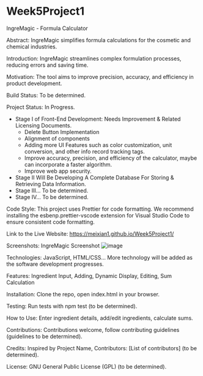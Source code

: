 # Week5Project1

IngreMagic - Formula Calculator

Abstract: IngreMagic simplifies formula calculations for the cosmetic and chemical industries.

Introduction: IngreMagic streamlines complex formulation processes, reducing errors and saving time.

Motivation: The tool aims to improve precision, accuracy, and efficiency in product development.

Build Status: To be determined. 

Project Status: In Progress. 
- Stage I of Front-End Development: Needs Improvement & Related Licensing Documents.
  -  Delete Button Implementation
  -  Alignment of components
  -  Adding more UI Features such as color customization, unit conversion, and other info record tracking tags.
  -  Improve accuracy, precision, and efficiency of the calculator, maybe can incorporate a faster algorithm.
  -  Improve web app security. 
- Stage II Will Be Developing A Complete Database For Storing & Retrieving Data Information.
- Stage III... To be determined.
- Stage IV... To be determined. 

Code Style: This project uses Prettier for code formatting. We recommend installing the esbenp.prettier-vscode extension for Visual Studio Code to ensure consistent code formatting.

Link to the Live Website: https://meixian1.github.io/Week5Project1/ 

Screenshots: IngreMagic Screenshot 
![image](https://github.com/Meixian1/Week5Project1/assets/124223514/64ed65fe-8c27-419a-81f3-f3598a3d357a)

Technologies: JavaScript, HTML/CSS... More technology will be added as the software development progresses. 

Features: Ingredient Input, Adding, Dynamic Display, Editing, Sum Calculation

Installation: Clone the repo, open index.html in your browser.

Testing: Run tests with npm test (to be determined).

How to Use: Enter ingredient details, add/edit ingredients, calculate sums.

Contributions: Contributions welcome, follow contributing guidelines (guidelines to be determined).

Credits: Inspired by Project Name, Contributors: [List of contributors] (to be determined).

License: GNU General Public License (GPL) (to be determined).
